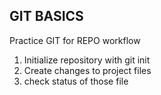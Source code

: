 ## GIT BASICS ##


Practice GIT for REPO workflow



1. Initialize repository with git init
2. Create changes to project files
3. check status of those file
